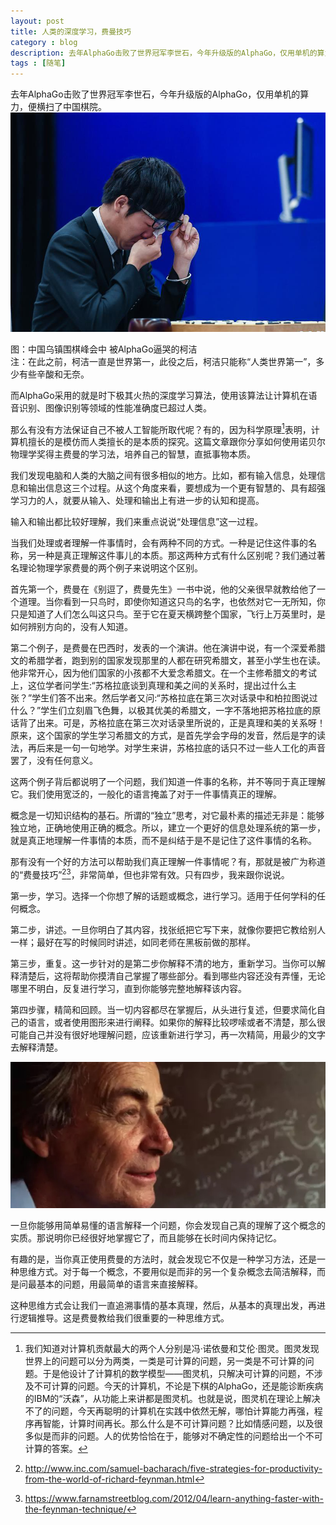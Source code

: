 ```yaml
---
layout: post
title: 人类的深度学习，费曼技巧
category : blog
description: 去年AlphaGo击败了世界冠军李世石，今年升级版的AlphaGo，仅用单机的算力，便横扫了中国棋院。而AlphaGo采用的就是时下极其火热的深度学习算法，使用该算法让计算机在语音识别、图像识别等领域的性能准确度已超过人类。那么有没有方法保证自己不被人工智能所取代呢？有的，因为科学原理表明，计算机擅长的是模仿而人类擅长的是本质的探究。这篇文章跟你分享如何使用诺贝尔物理学奖得主费曼的学习法，培养自己的智慧，直抵事物本质。
tags : [随笔]
---
```


去年AlphaGo击败了世界冠军李世石，今年升级版的AlphaGo，仅用单机的算力，便横扫了中国棋院。
![W020170528327822051126](/assets/images/post/W020170528327822051126.jpg)

图：中国乌镇围棋峰会中 被AlphaGo逼哭的柯洁  
注：在此之前，柯洁一直是世界第一，此役之后，柯洁只能称“人类世界第一”，多少有些辛酸和无奈。

而AlphaGo采用的就是时下极其火热的深度学习算法，使用该算法让计算机在语音识别、图像识别等领域的性能准确度已超过人类。

那么有没有方法保证自己不被人工智能所取代呢？有的，因为科学原理[^1]表明，计算机擅长的是模仿而人类擅长的是本质的探究。这篇文章跟你分享如何使用诺贝尔物理学奖得主费曼的学习法，培养自己的智慧，直抵事物本质。
 
我们发现电脑和人类的大脑之间有很多相似的地方。比如，都有输入信息，处理信息和输出信息这三个过程。从这个角度来看，要想成为一个更有智慧的、具有超强学习力的人，就要从输入、处理和输出上有进一步的认知和提高。

输入和输出都比较好理解，我们来重点说说“处理信息”这一过程。

当我们处理或者理解一件事情时，会有两种不同的方式。一种是记住这件事的名称，另一种是真正理解这件事儿的本质。那这两种方式有什么区别呢？我们通过著名理论物理学家费曼的两个例子来说明这个区别。

首先第一个，费曼在《别逗了，费曼先生》一书中说，他的父亲很早就教给他了一个道理。当你看到一只鸟时，即使你知道这只鸟的名字，也依然对它一无所知，你只是知道了人们怎么叫这只鸟。至于它在夏天横跨整个国家，飞行上万英里时，是如何辨别方向的，没有人知道。

第二个例子，是费曼在巴西时，发表的一个演讲。他在演讲中说，有一个深爱希腊文的希腊学者，跑到别的国家发现那里的人都在研究希腊文，甚至小学生也在读。他非常开心，因为他们国家的小孩都不大爱念希腊文。在一个主修希腊文的考试上，这位学者问学生:“苏格拉底谈到真理和美之间的关系时，提出过什么主张？”学生们答不出来。然后学者又问:“苏格拉底在第三次对话录中和柏拉图说过什么？”学生们立刻眉飞色舞，以极其优美的希腊文，一字不落地把苏格拉底的原话背了出来。可是，苏格拉底在第三次对话录里所说的，正是真理和美的关系呀！原来，这个国家的学生学习希腊文的方式，是首先学会字母的发音，然后是字的读法，再后来是一句一句地学。对学生来讲，苏格拉底的话只不过一些人工化的声音罢了，没有任何意义。

这两个例子背后都说明了一个问题，我们知道一件事的名称，并不等同于真正理解它。我们使用宽泛的，一般化的语言掩盖了对于一件事情真正的理解。

概念是一切知识结构的基石。所谓的“独立”思考，对它最朴素的描述无非是：能够独立地，正确地使用正确的概念。所以，建立一个更好的信息处理系统的第一步，就是真正地理解一件事情的本质，而不是纠结于是不是记住了这件事情的名称。

那有没有一个好的方法可以帮助我们真正理解一件事情呢？有，那就是被广为称道的“费曼技巧”[^2][^3]，非常简单，但也非常有效。只有四步，我来跟你说说。

第一步，学习。选择一个你想了解的话题或概念，进行学习。适用于任何学科的任何概念。

第二步，讲述。一旦你明白了其内容，找张纸把它写下来，就像你要把它教给别人一样；最好在写的时候同时讲述，如同老师在黑板前做的那样。

第三步，重复。这一步针对的是第二步你解释不清的地方，重新学习。当你可以解释清楚后，这将帮助你摸清自己掌握了哪些部分。看到哪些内容还没有弄懂，无论哪里不明白，反复进行学习，直到你能够完整地解释该内容。

第四步骤，精简和回顾。当一切内容都尽在掌握后，从头进行复述，但要求简化自己的语言，或者使用图形来进行阐释。如果你的解释比较啰嗦或者不清楚，那么很可能自己并没有很好地理解问题，应该重新进行学习，再一次精简，用最少的文字去解释清楚。

![](/assets/images/post/15037158721186.jpg)

一旦你能够用简单易懂的语言解释一个问题，你会发现自己真的理解了这个概念的实质。那说明你已经很好地掌握它了，而且能够在长时间内保持记忆。

有趣的是，当你真正使用费曼的方法时，就会发现它不仅是一种学习方法，还是一种思维方式。对于每一个概念，不要用似是而非的另一个复杂概念去简洁解释，而是问最基本的问题，用最简单的语言来直接解释。

这种思维方式会让我们一直追溯事情的基本真理，然后，从基本的真理出发，再进行逻辑推导。这是费曼教给我们很重要的一种思维方式。


[^1]: 我们知道对计算机贡献最大的两个人分别是冯·诺依曼和艾伦·图灵。图灵发现世界上的问题可以分为两类，一类是可计算的问题，另一类是不可计算的问题。于是他设计了计算机的数学模型——图灵机，只解决可计算的问题，不涉及不可计算的问题。今天的计算机，不论是下棋的AlphaGo，还是能诊断疾病的IBM的“沃森”，从功能上来讲都是图灵机。也就是说，图灵机在理论上解决不了的问题，今天再聪明的计算机在实践中依然无解，哪怕计算能力再强，程序再智能，计算时间再长。那么什么是不可计算问题？比如情感问题，以及很多似是而非的问题。人的优势恰恰在于，能够对不确定性的问题给出一个不可计算的答案。
[^2]: http://www.inc.com/samuel-bacharach/five-strategies-for-productivity-from-the-world-of-richard-feynman.html
[^3]: https://www.farnamstreetblog.com/2012/04/learn-anything-faster-with-the-feynman-technique/






